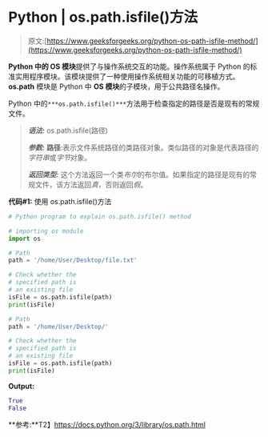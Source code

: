 # Python | os.path.isfile()方法

> 原文:[https://www.geeksforgeeks.org/python-os-path-isfile-method/](https://www.geeksforgeeks.org/python-os-path-isfile-method/)

**Python 中的 OS 模块**提供了与操作系统交互的功能。操作系统属于 Python 的标准实用程序模块。该模块提供了一种使用操作系统相关功能的可移植方式。 **os.path** 模块是 Python 中 **OS 模块**的子模块，用于公共路径名操作。

Python 中的`***os.path.isfile()***`方法用于检查指定的路径是否是现有的常规文件。

> ***语法:*** os.path.isfile(路径)
> 
> ***参数:***
> **路径**:表示文件系统路径的类路径对象。类似路径的对象是代表路径的*字符串*或*字节*对象。
> 
> ***返回类型:*** 这个方法返回一个类*布尔*的布尔值。如果指定的路径是现有的常规文件，该方法返回*真*，否则返回*假*。

**代码#1:** 使用 os.path.isfile()方法

```py
# Python program to explain os.path.isfile() method 

# importing os module 
import os

# Path
path = '/home/User/Desktop/file.txt'

# Check whether the 
# specified path is 
# an existing file
isFile = os.path.isfile(path)
print(isFile)

# Path
path = '/home/User/Desktop/'

# Check whether the 
# specified path is 
# an existing file
isFile = os.path.isfile(path)
print(isFile)
```

**Output:**

```py
True
False

```

**参考:**T2】https://docs.python.org/3/library/os.path.html